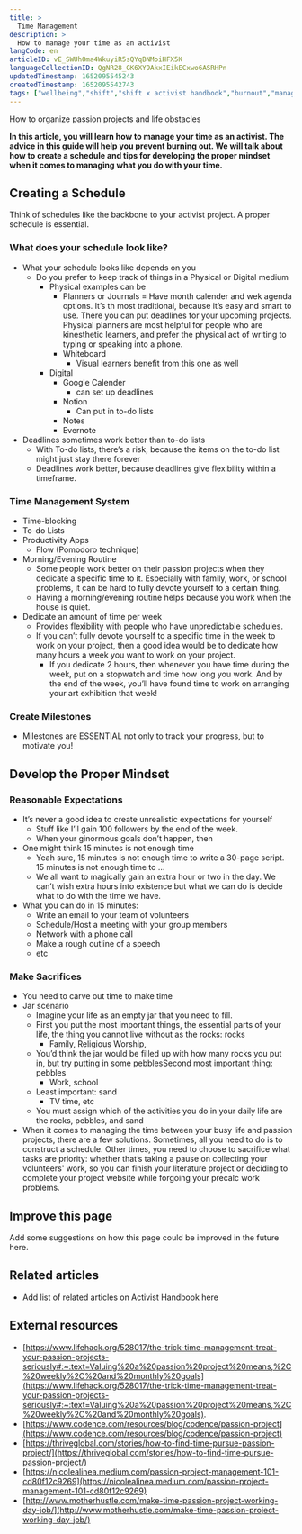 ```yaml
---
title: >
  Time Management
description: >
  How to manage your time as an activist
langCode: en
articleID: vE_SWUhOma4WkuyiR5sQYqBNMoiHFX5K
languageCollectionID: QgNR28_GK6XY9AkxIEikECxwo6ASRHPn
updatedTimestamp: 1652095545243
createdTimestamp: 1652095542743
tags: ["wellbeing","shift","shift x activist handbook","burnout","management","life"]
---
```


How to organize passion projects and life obstacles

**In this article, you will learn how to manage your time as an activist. The advice in this guide will help you prevent burning out. We will talk about how to create a schedule and tips for developing the proper mindset when it comes to managing what you do with your time.**

## Creating a Schedule

Think of schedules like the backbone to your activist project. A proper schedule is essential.

### **What does your schedule look like?**

-   What your schedule looks like depends on you
    -   Do you prefer to keep track of things in a Physical or Digital medium
        -   Physical examples can be
            -   Planners or Journals = Have month calender and wek agenda options. It’s th most traditional, because it’s easy and smart to use. There you can put deadlines for your upcoming projects. Physical planners are most helpful for people who are kinesthetic learners, and prefer the physical act of writing to typing or speaking into a phone.
            -   Whiteboard
                -   Visual learners benefit from this one as well
        -   Digital
            -   Google Calender
                -   can set up deadlines
            -   Notion
                -   Can put in to-do lists
            -   Notes
            -   Evernote
-   Deadlines sometimes work better than to-do lists
    -   With To-do lists, there’s a risk, because the items on the to-do list might just stay there forever
    -   Deadlines work better, because deadlines give flexibility within a timeframe.

### **Time Management System**

-   Time-blocking
-   To-do Lists
-   Productivity Apps
    -   Flow (Pomodoro technique)
-   Morning/Evening Routine
    -   Some people work better on their passion projects when they dedicate a specific time to it. Especially with family, work, or school problems, it can be hard to fully devote yourself to a certain thing.
    -   Having a morning/evening routine helps because you work when the house is quiet.
-   Dedicate an amount of time per week
    -   Provides flexibility with people who have unpredictable schedules.
    -   If you can’t fully devote yourself to a specific time in the week to work on your project, then a good idea would be to dedicate how many hours a week you want to work on your project.
        -   If you dedicate 2 hours, then whenever you have time during the week, put on a stopwatch and time how long you work. And by the end of the week, you’ll have found time to work on arranging your art exhibition that week!

### **Create Milestones**

-   Milestones are ESSENTIAL not only to track your progress, but to motivate you!

## Develop the Proper Mindset

### **Reasonable Expectations**

-   It’s never a good idea to create unrealistic expectations for yourself
    -   Stuff like I’ll gain 100 followers by the end of the week.
    -   When your ginormous goals don’t happen, then
-   One might think 15 minutes is not enough time
    -   Yeah sure, 15 minutes is not enough time to write a 30-page script. 15 minutes is not enough time to …
    -   We all want to magically gain an extra hour or two in the day. We can’t wish extra hours into existence but what we can do is decide what to do with the time we have.
-   What you can do in 15 minutes:
    -   Write an email to your team of volunteers
    -   Schedule/Host a meeting with your group members
    -   Network with a phone call
    -   Make a rough outline of a speech
    -   etc

### **Make Sacrifices**

-   You need to carve out time to make time
-   Jar scenario
    -   Imagine your life as an empty jar that you need to fill.
    -   First you put the most important things, the essential parts of your life, the thing you cannot live without as the rocks: rocks
        -   Family, Religious Worship,
    -   You’d think the jar would be filled up with how many rocks you put in, but try putting in some pebblesSecond most important thing: pebbles
        -   Work, school
    -   Least important: sand
        -   TV time, etc
    -   You must assign which of the activities you do in your daily life are the rocks, pebbles, and sand
-   When it comes to managing the time between your busy life and passion projects, there are a few solutions. Sometimes, all you need to do is to construct a schedule. Other times, you need to choose to sacrifice what tasks are priority: whether that’s taking a pause on collecting your volunteers' work, so you can finish your literature project or deciding to complete your project website while forgoing your precalc work problems.

## Improve this page

Add some suggestions on how this page could be improved in the future here.

## Related articles

-   Add list of related articles on Activist Handbook here

## External resources

-   [https://www.lifehack.org/528017/the-trick-time-management-treat-your-passion-projects-seriously#:~:text=Valuing%20a%20passion%20project%20means,%2C%20weekly%2C%20and%20monthly%20goals](https://www.lifehack.org/528017/the-trick-time-management-treat-your-passion-projects-seriously#:~:text=Valuing%20a%20passion%20project%20means,%2C%20weekly%2C%20and%20monthly%20goals).
-   [https://www.codence.com/resources/blog/codence/passion-project](https://www.codence.com/resources/blog/codence/passion-project)
-   [https://thriveglobal.com/stories/how-to-find-time-pursue-passion-project/](https://thriveglobal.com/stories/how-to-find-time-pursue-passion-project/)
-   [https://nicolealinea.medium.com/passion-project-management-101-cd80f12c9269](https://nicolealinea.medium.com/passion-project-management-101-cd80f12c9269)
-   [http://www.motherhustle.com/make-time-passion-project-working-day-job/](http://www.motherhustle.com/make-time-passion-project-working-day-job/)